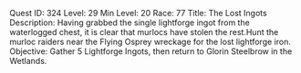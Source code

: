 Quest ID: 324
Level: 29
Min Level: 20
Race: 77
Title: The Lost Ingots
Description: Having grabbed the single lightforge ingot from the waterlogged chest, it is clear that murlocs have stolen the rest.Hunt the murloc raiders near the Flying Osprey wreckage for the lost lightforge iron.
Objective: Gather 5 Lightforge Ingots, then return to Glorin Steelbrow in the Wetlands.
